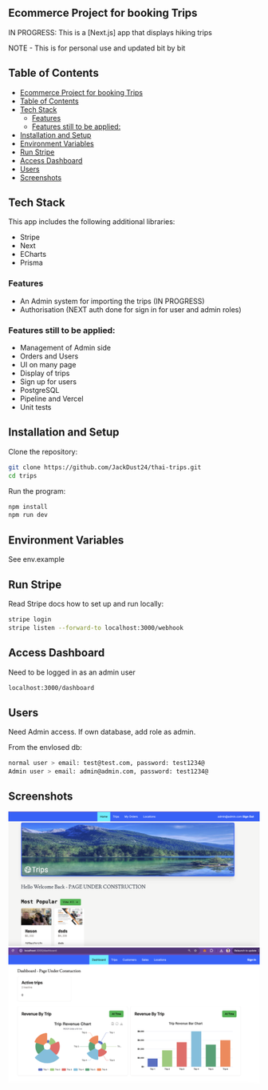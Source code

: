## Ecommerce Project for booking Trips

IN PROGRESS: This is a [Next.js] app that displays hiking trips

NOTE - This is for personal use and updated bit by bit

## Table of Contents
- [Ecommerce Project for booking Trips](#ecommerce-project-for-booking-trips)
- [Table of Contents](#table-of-contents)
- [Tech Stack](#tech-stack)
  - [Features](#features)
  - [Features still to be applied:](#features-still-to-be-applied)
- [Installation and Setup](#installation-and-setup)
- [Environment Variables](#environment-variables)
- [Run Stripe](#run-stripe)
- [Access Dashboard](#access-dashboard)
- [Users](#users)
- [Screenshots](#screenshots)

## Tech Stack
This app includes the following additional libraries:
- Stripe
- Next
- ECharts
- Prisma

### Features
- An Admin system for importing the trips (IN PROGRESS)
- Authorisation (NEXT auth done for sign in for user and admin roles)


### Features still to be applied:
- Management of Admin side
- Orders and Users
- UI on many page
- Display of trips
- Sign up for users
- PostgreSQL
- Pipeline and Vercel
- Unit tests

## Installation and Setup

Clone the repository:

```bash
git clone https://github.com/JackDust24/thai-trips.git
cd trips
```

Run the program:

```bash
npm install
npm run dev
```

## Environment Variables
See env.example

## Run Stripe
Read Stripe docs how to set up and run locally:
```bash
stripe login
stripe listen --forward-to localhost:3000/webhook
```

## Access Dashboard
Need to be logged in as an admin user
```bash
localhost:3000/dashboard
```

## Users
Need Admin access. If own database, add role as admin.

From the envlosed db:
```bash
normal user > email: test@test.com, password: test1234@
Admin user > email: admin@admin.com, password: test1234@
```

## Screenshots
![Home Page](./src/assets/home.png)
![Main Dashboard page](./src/assets/dashboard.png)